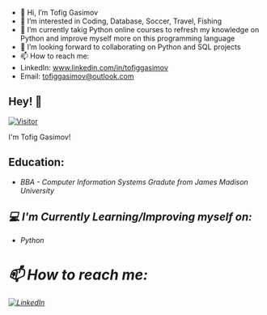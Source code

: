 - 👋 Hi, I’m Tofig Gasimov
- 👀 I’m interested in Coding, Database, Soccer, Travel, Fishing
- 🌱 I’m currently takig Python online courses to refresh my knowledge on Python and improve myself more on this programming language
- 💞️ I’m looking forward to collaborating on Python and SQL projects 
- 📫 How to reach me:
- LinkedIn: www.linkedin.com/in/tofiggasimov
- Email: tofiggasimov@outlook.com


<h2>Hey! 👋 </h2>

[![Visitor](https://visitor-badge.laobi.icu/badge?page_id=GasimovT.GasimovT)](https://github.com/GasimovT)

I'm Tofig Gasimov!

<h2> Education: </h2>

-   <i> BBA - Computer Information Systems Gradute from James Madison University


<h2>💻 I'm Currently Learning/Improving myself on:</h2>

-   <i> Python 


<h1> 📫 How to reach me:</h1>

<a href="<https://www.linkedin.com/in/tofig-gasimov-2746481a1/>">![LinkedIn](https://img.shields.io/badge/LinkedIn-0077B5?style=for-the-badge&logo=linkedin&logoColor=white)</a>


